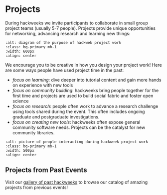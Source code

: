 # Projects

During hackweeks we invite participants to collaborate in small group project teams (usually 5-7 people). Projects provide unique opportunities for networking, advancing research and learning new things:

```{image} ../img/project-purpose.png
:alt: diagram of the purpose of hackwek project work
:class: bg-primary mb-1
:width: 600px
:align: center
```

We encourage you to be creative in how you design your project work! Here are some ways people have used project time in the past:


* *focus on learning*: dive deeper into tutorial content and gain more hands on experience with new tools
* *focus on community building*: hackweeks bring people together for the first time and projects are used to build social fabric and foster open science
* *focus on research*: people often work to advance a research challenge using tools shared during the event. This often includes ongoing graduate and postgraduate investigations.
* *focus on creating new tools*: hackweeks often expose general community software needs. Projects can be the catalyst for new community libraries.

```{image} ../img/project-work.png
:alt: picture of people interacting during hackweek project work
:class: bg-primary mb-1
:width: 500px
:align: center
```

## Projects from Past Events

Visit our [gallery of past hackweeks](https://guidebook.hackweek.io/hackweeks-as-a-service/gallery/index.html) to browse our catalog of amazing projects from previous events!
